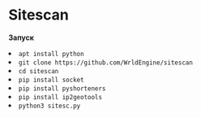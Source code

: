 # Sitescan
<strong>Запуск</strong>
<li><code>apt install python</code></li>
<li><code>git clone https://github.com/WrldEngine/sitescan</code></li>
<li><code>cd sitescan</code></li>
<li><code>pip install socket</code></li>
<li><code>pip install pyshorteners</code></li>
<li><code>pip install ip2geotools</code></li>
<li><code>python3 sitesc.py</code></li>

